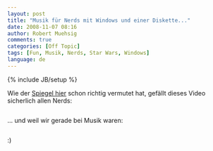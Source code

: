 ```yaml
---
layout: post
title: "Musik für Nerds mit Windows und einer Diskette..."
date: 2008-11-07 08:16
author: Robert Muehsig
comments: true
categories: [Off Topic]
tags: [Fun, Musik, Nerds, Star Wars, Windows]
language: de
---
```

{% include JB/setup %}
<p>Wie der <a href="http://www.spiegel.de/netzwelt/web/0,1518,588703,00.html" target="_blank">Spiegel hier</a> schon richtig vermutet hat, gefällt dieses Video sicherlich allen Nerds:</p> <p> <div class="wlWriterSmartContent" id="scid:5737277B-5D6D-4f48-ABFC-DD9C333F4C5D:031e66f5-c952-4577-a0bb-2c46ae00fbaf" style="padding-right: 0px; display: inline; padding-left: 0px; padding-bottom: 0px; margin: 0px; padding-top: 0px"><div id="8854fef2-21cc-4500-8eae-34819500634a" style="margin: 0px; padding: 0px; display: inline;"><div><a href="http://www.youtube.com/watch?v=dsU3B0W3TMs" target="_new"><img src="{{BASE_PATH}}/assets/wp-images-de/video7eb8562631f9.jpg" galleryimg="no" onload="var downlevelDiv = document.getElementById('8854fef2-21cc-4500-8eae-34819500634a'); downlevelDiv.innerHTML = &quot;&lt;div&gt;&lt;object width=\&quot;425\&quot; height=\&quot;355\&quot;&gt;&lt;param name=\&quot;movie\&quot; value=\&quot;http://www.youtube.com/v/dsU3B0W3TMs\&quot;&gt;&lt;\/param&gt;&lt;param name=\&quot;wmode\&quot; value=\&quot;transparent\&quot;&gt;&lt;\/param&gt;&lt;embed src=\&quot;http://www.youtube.com/v/dsU3B0W3TMs\&quot; type=\&quot;application/x-shockwave-flash\&quot; wmode=\&quot;transparent\&quot; width=\&quot;425\&quot; height=\&quot;355\&quot;&gt;&lt;\/embed&gt;&lt;\/object&gt;&lt;\/div&gt;&quot;;" alt=""></a></div></div></div></p> <p>... und weil wir gerade bei Musik waren:</p> <p> <div class="wlWriterSmartContent" id="scid:5737277B-5D6D-4f48-ABFC-DD9C333F4C5D:531cd945-39da-47bd-94ad-7efc7fb82240" style="padding-right: 0px; display: inline; padding-left: 0px; padding-bottom: 0px; margin: 0px; padding-top: 0px"><div id="c76a16b0-642d-45bd-846c-9a244a87c7b8" style="margin: 0px; padding: 0px; display: inline;"><div><a href="http://youtube.com/watch?v=X4SCSGRVAQE" target="_new"><img src="{{BASE_PATH}}/assets/wp-images-de/video7c54891005ee.jpg" galleryimg="no" onload="var downlevelDiv = document.getElementById('c76a16b0-642d-45bd-846c-9a244a87c7b8'); downlevelDiv.innerHTML = &quot;&lt;div&gt;&lt;object width=\&quot;425\&quot; height=\&quot;355\&quot;&gt;&lt;param name=\&quot;movie\&quot; value=\&quot;http://www.youtube.com/v/X4SCSGRVAQE\&quot;&gt;&lt;\/param&gt;&lt;param name=\&quot;wmode\&quot; value=\&quot;transparent\&quot;&gt;&lt;\/param&gt;&lt;embed src=\&quot;http://www.youtube.com/v/X4SCSGRVAQE\&quot; type=\&quot;application/x-shockwave-flash\&quot; wmode=\&quot;transparent\&quot; width=\&quot;425\&quot; height=\&quot;355\&quot;&gt;&lt;\/embed&gt;&lt;\/object&gt;&lt;\/div&gt;&quot;;" alt=""></a></div></div></div></p> <p>:)</p>
